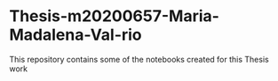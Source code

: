 # Thesis-m20200657-Maria-Madalena-Val-rio
This repository contains some of the notebooks created for this Thesis work
